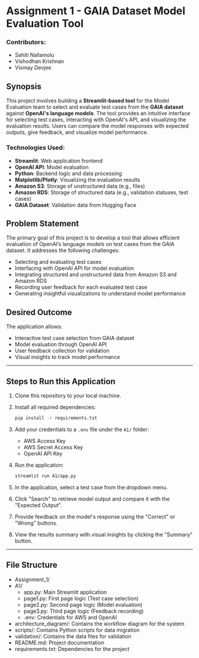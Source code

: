 # Assignment 1 - GAIA Dataset Model Evaluation Tool

### Contributors:
- Sahiti Nallamolu
- Vishodhan Krishnan
- Vismay Devjee

## Synopsis

This project involves building a **Streamlit-based tool** for the Model Evaluation team to select and evaluate test cases from the **GAIA dataset** against **OpenAI's language models**. The tool provides an intuitive interface for selecting test cases, interacting with OpenAI's API, and visualizing the evaluation results. Users can compare the model responses with expected outputs, give feedback, and visualize model performance.

### Technologies Used:
- **Streamlit**: Web application frontend
- **OpenAI API**: Model evaluation
- **Python**: Backend logic and data processing
- **Matplotlib/Plotly**: Visualizing the evaluation results
- **Amazon S3**: Storage of unstructured data (e.g., files)
- **Amazon RDS**: Storage of structured data (e.g., validation statuses, test cases)
- **GAIA Dataset**: Validation data from Hugging Face

## Problem Statement

The primary goal of this project is to develop a tool that allows efficient evaluation of OpenAI’s language models on test cases from the GAIA dataset. It addresses the following challenges:
- Selecting and evaluating test cases
- Interfacing with OpenAI API for model evaluation
- Integrating structured and unstructured data from Amazon S3 and Amazon RDS
- Recording user feedback for each evaluated test case
- Generating insightful visualizations to understand model performance

## Desired Outcome
The application allows:
- Interactive test case selection from GAIA dataset
- Model evaluation through OpenAI API
- User feedback collection for validation
- Visual insights to track model performance

---

## Steps to Run this Application

1. Clone this repository to your local machine.
2. Install all required dependencies:
    ```bash
    pip install -r requirements.txt
    ```
3. Add your credentials to a `.env` file under the `A1/` folder:
   - AWS Access Key
   - AWS Secret Access Key
   - OpenAI API Key

4. Run the application:
    ```bash
    streamlit run A1/app.py
    ```
5. In the application, select a test case from the dropdown menu.
6. Click "Search" to retrieve model output and compare it with the "Expected Output".
7. Provide feedback on the model's response using the "Correct" or "Wrong" buttons.
8. View the results summary with visual insights by clicking the "Summary" button.

---

## File Structure

- Assignment_1/
- A1/
    - app.py: Main Streamlit application
    - page1.py: First page logic (Test case selection)
    - page2.py: Second page logic (Model evaluation)
    - page3.py: Third page logic (Feedback recording)
    - .env: Credentials for AWS and OpenAI
- architecture_diagram/: Contains the workflow diagram for the system
- scripts/: Contains Python scripts for data migration
- validation/: Contains the data files for validation
- README.md: Project documentation
- requirements.txt: Dependencies for the project


